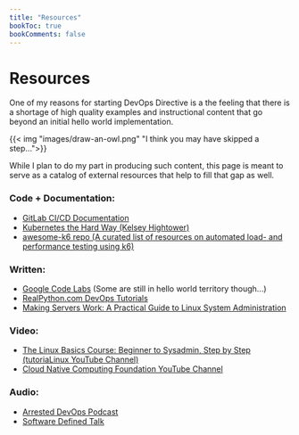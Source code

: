 ```yaml
---
title: "Resources"
bookToc: true
bookComments: false
---
```


# Resources

One of my reasons for starting DevOps Directive is a the feeling that there is a shortage of high quality examples and instructional content that go beyond an initial hello world implementation.

{{< img "images/draw-an-owl.png" "I think you may have skipped a step...">}}

While I plan to do my part in producing such content, this page is meant to serve as a catalog of external resources that help to fill that gap as well.

### Code + Documentation:
- [GitLab CI/CD Documentation](https://docs.gitlab.com/ee/ci/examples/)
- [Kubernetes the Hard Way (Kelsey Hightower)](https://github.com/kelseyhightower/kubernetes-the-hard-way)
- [awesome-k6 repo (A curated list of resources on automated load- and performance testing using k6)](https://github.com/k6io/awesome-k6)

### Written:
- [Google Code Labs](https://codelabs.developers.google.com/) (Some are still in hello world territory though...)
- [RealPython.com DevOps Tutorials](https://realpython.com/tutorials/devops/)
- [Making Servers Work: A Practical Guide to Linux System Administration](https://www.digitalocean.com/community/curriculums/making-servers-work-a-practical-guide-to-linux-system-administration)

### Video:
- [The Linux Basics Course: Beginner to Sysadmin, Step by Step (tutoriaLinux YouTube Channel)](https://www.youtube.com/watch?v=bju_FdCo42w&list=PLtK75qxsQaMLZSo7KL-PmiRarU7hrpnwK)
- [Cloud Native Computing Foundation YouTube Channel](https://www.youtube.com/channel/UCvqbFHwN-nwalWPjPUKpvTA/videos)

### Audio:
- [Arrested DevOps Podcast](https://www.arresteddevops.com/)
- [Software Defined Talk](https://www.softwaredefinedtalk.com/)